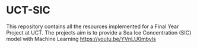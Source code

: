# UCT-SIC
This repository contains all the resources implemented for a Final Year Project at UCT. The projects aim is to provide a Sea Ice Concentration (SIC) model with Machine Learning
https://youtu.be/YVnLU0mbyls

